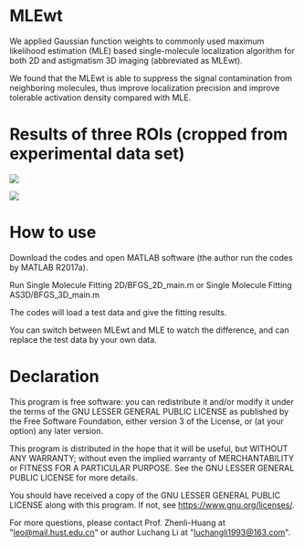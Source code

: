 # MLEwt
We applied Gaussian function weights to commonly used maximum likelihood estimation (MLE) based single-molecule localization algorithm for both 2D and astigmatism 3D imaging (abbreviated as MLEwt).

We found that the MLEwt is able to suppress the signal contamination from neighboring molecules, thus improve localization precision and improve tolerable activation density compared with MLE. 


# Results of three ROIs (cropped from experimental data set)

![](https://github.com/SRMLabHUST/QC-STORM/blob/master/MLEwt%20MATLAB/image%20for%20display/figure%201s%20results%20on%20three%20ROI%202D.png)


![](https://github.com/SRMLabHUST/QC-STORM/blob/master/MLEwt%20MATLAB/image%20for%20display/figure%201s%20results%20on%20three%20ROI%203D.png)




# How to use
Download the codes and open MATLAB software (the author run the codes by MATLAB R2017a).

Run Single Molecule Fitting 2D/BFGS_2D_main.m or Single Molecule Fitting AS3D/BFGS_3D_main.m

The codes will load a test data and give the fitting results.

You can switch between MLEwt and MLE to watch the difference, and can replace the test data by your own data.



# Declaration
This program is free software: you can redistribute it and/or modify it under the terms of the GNU LESSER GENERAL PUBLIC LICENSE as published by the Free Software Foundation, either version 3 of the License, or (at your option) any later version.

This program is distributed in the hope that it will be useful, but WITHOUT ANY WARRANTY; without even the implied warranty of
MERCHANTABILITY or FITNESS FOR A PARTICULAR PURPOSE.  See the GNU LESSER GENERAL PUBLIC LICENSE for more details.

You should have received a copy of the GNU LESSER GENERAL PUBLIC LICENSE along with this program.  If not, see <https://www.gnu.org/licenses/>.

For more questions, please contact Prof. Zhenli-Huang at "leo@mail.hust.edu.cn" or author Luchang Li at "luchangli1993@163.com".
